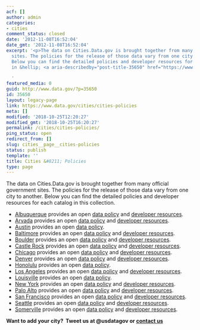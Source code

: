 ```yaml
---
acf: []
author: admin
categories:
- cities
comment_status: closed
date: '2012-11-08T16:52:04'
date_gmt: '2012-11-08T16:52:04'
excerpt: '<p>The data on Cities.Data.gov is brought together from many official government
  sites. The policies for the release of those data vary from one city to another.
  Below you can find the detailed policies and developer resources for each catalog
  in &hellip; <a aria-describedby="post-title-35650" href="https://www.data.gov/cities/cities-policies">Continued</a></p>

  '
featured_media: 0
guid: http://www.data.gov/?p=35650
id: 35650
layout: legacy-page
link: https://www.data.gov/cities/cities-policies
meta: []
modified: '2018-10-25T12:20:27'
modified_gmt: '2018-10-25T16:20:27'
permalink: /cities/cities-policies/
ping_status: open
redirect_from: []
slug: cities__page__cities-policies
status: publish
template: ''
title: Cities &#8211; Policies
type: page
---
```

The data on Cities.Data.gov is brought together from many official government sites. The policies for the release of those data vary from one city to another. Below you can find the detailed policies and developer resources for each catalog in this collection.


* [Albuquerque](http://www.cabq.gov/abq-data) provides an open [data policy](http://www.cabq.gov/abq-data/abq-data-disclaimer-1) and [developer resources](https://www.cabq.gov/abq-data/developer-resources).
* [Arvada](http://arvada.org/opendata) provides an open [data policy](http://arvada.org/about-arvada/city-terms-and-conditions-of-use/) and [developer resources](http://gis-bouldercounty.opendata.arcgis.com/).
* [Austin](http://Data.austintexas.gov) provides an open [data policy](http://www.austintexas.gov/page/legal-notice).
* [Baltimore](http://Data.baltimorecity.gov) provides an open [data policy](http://www.baltimorecity.gov/PrivacyPolicy.aspx) and [developer resources](http://dev.socrata.com/).
* [Boulder](http://gis-bouldercounty.opendata.arcgis.com/) provides an open [data policy](http://opendefinition.org/okd/) and [developer resources](http://gis-bouldercounty.opendata.arcgis.com/).
* [Castle Rock](http://data.opencolorado.org/) provides an open [data policy](http://opendefinition.org/okd/) and [developer resources](http://gis-bouldercounty.opendata.arcgis.com/).
* [Chicago](http://Data.cityofchicago.org) provides an open [data policy](http://www.cityofchicago.org/city/en/narr/foia/data_disclaimer.html) and [developer resources](http://dev.socrata.com/).
* [Denver](http://data.denvergov.org/) provides an open [data policy](http://opendefinition.org/okd/) and [developer resources](http://gis-bouldercounty.opendata.arcgis.com/).
* [Honolulu](http://Data.honolulu.gov) provides an open [data policy](https://s3.amazonaws.com/bsp-ocsit-prod-east-appdata/datagov/wordpress/2013/10/attachments/OpenDataPolicy-Honolulu.docx).
* [Los Angeles](https://data.lacity.org/) provides an open [data policy](https://data.lacity.org/terms-of-use) and [developer resources](https://dev.socrata.com/).
* [Louisville](http://portal.louisvilleky.gov/service/data) provides an open [data policy](http://portal.louisvilleky.gov/content/terms-use-accessibility-data-policy).
* [New York](http://Data.cityofnewyork.us) provides an open [data policy](http://www.nyc.gov/html/data/terms.html) and [developer resources](http://dev.socrata.com/).
* [Palo Alto](http://www.cityofpaloalto.org/gov/depts/it/open_data/default.asp) provides an open [data policy](http://www.cityofpaloalto.org/gov/depts/it/open_data/terms_of_use.asp) and [developer resources](http://data.cityofpaloalto.org/developers/).
* [San Francisco](http://Data.sfgov.org) provides an open [data policy](https://datasf.org/resources/) and [developer resources](http://dev.socrata.com/).
* [Seattle](http://Data.seattle.gov) provides an open [data policy](https://data.seattle.gov/stories/s/Data-Policy/6ukr-wvup/) and [developer resources](http://dev.socrata.com/).
* [Somerville](http://Data.somervillema.gov) provides an open [data policy](https://docs.digital.mass.gov/) and [developer resources](http://support.socrata.com/home).


**Want to add your city?  Tweet us at @usdatagov or [contact us](https://www.data.gov/contact)**


